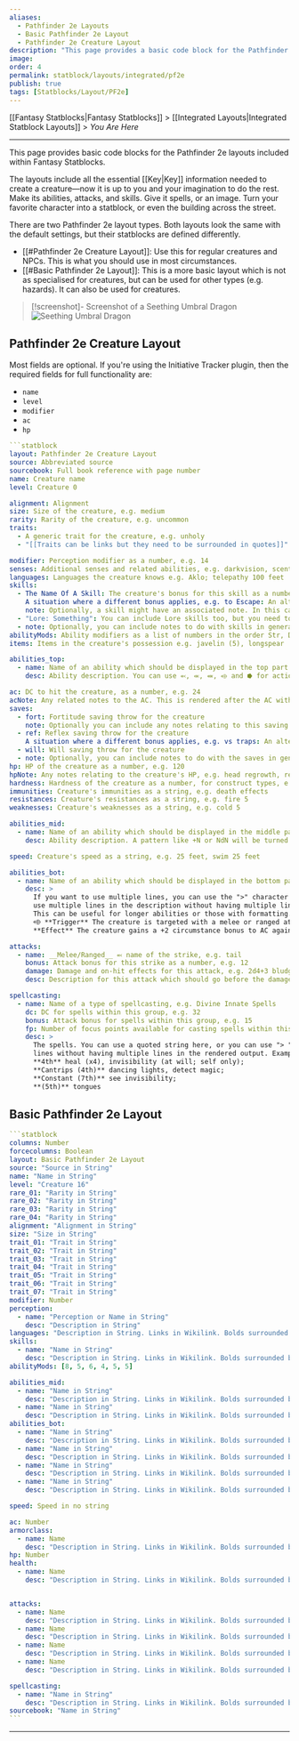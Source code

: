 ```yaml
---
aliases: 
  - Pathfinder 2e Layouts
  - Basic Pathfinder 2e Layout
  - Pathfinder 2e Creature Layout
description: "This page provides a basic code block for the Pathfinder 2e Layouts which are included within Fantasy Statblocks."
image: 
order: 4
permalink: statblock/layouts/integrated/pf2e
publish: true
tags: [Statblocks/Layout/PF2e]
---
```


[[Fantasy Statblocks|Fantasy Statblocks]] > [[Integrated Layouts|Integrated Statblock Layouts]] > *You Are Here*

---

This page provides basic code blocks for the Pathfinder 2e layouts included within Fantasy Statblocks.

The layouts include all the essential [[Key|Key]] information needed to create a creature—now it is up to you and your imagination to do the rest. Make its abilities, attacks, and skills. Give it spells, or an image. Turn your favorite character into a statblock, or even the building across the street.

There are two Pathfinder 2e layout types. Both layouts look the same with the default settings, but their statblocks are defined differently.

- [[#Pathfinder 2e Creature Layout]]: Use this for regular creatures and NPCs. This is what you should use in most circumstances.
- [[#Basic Pathfinder 2e Layout]]: This is a more basic layout which is not as specialised for creatures, but can be used for other types (e.g. hazards). It can also be used for creatures.

>[!screenshot]- Screenshot of a Seething Umbral Dragon
> ![Seething Umbral Dragon](https://github.com/valentine195/fantasy-statblocks/blob/gh-pages/images/statblock/pf2e.png?raw=true)

## Pathfinder 2e Creature Layout

Most fields are optional. If you're using the Initiative Tracker plugin, then the required fields for full functionality are:
- `name`
- `level`
- `modifier`
- `ac`
- `hp`

```yaml
```statblock
layout: Pathfinder 2e Creature Layout
source: Abbreviated source
sourcebook: Full book reference with page number
name: Creature name
level: Creature 0

alignment: Alignment
size: Size of the creature, e.g. medium
rarity: Rarity of the creature, e.g. uncommon
traits:
  - A generic trait for the creature, e.g. unholy
  - "[[Traits can be links but they need to be surrounded in quotes]]"

modifier: Perception modifier as a number, e.g. 14
senses: Additional senses and related abilities, e.g. darkvision, scent (imprecise) 30 feet
languages: Languages the creature knows e.g. Aklo; telepathy 100 feet
skills:
  - The Name Of A Skill: The creature's bonus for this skill as a number, e.g. 12
    A situation where a different bonus applies, e.g. to Escape: An alternate bonus for this case as a number, e.g. 14. Notice the indentation and lack of a "- " at the start of the line.
    note: Optionally, a skill might have an associated note. In this case, you can include it like this. Notice the indentation and lack of a "- " at the start of the line
  - "Lore: Something": You can include Lore skills too, but you need to surround the name in quotes
  - note: Optionally, you can include notes to do with skills in general here, with the "note" name
abilityMods: Ability modifiers as a list of numbers in the order Str, Dex, Con, Int, Wis, Cha, e.g. [5, 4, 3, -1, 1, 2]
items: Items in the creature's possession e.g. javelin (5), longspear

abilities_top:
  - name: Name of an ability which should be displayed in the top part of the statblock, e.g. Reactive Strike
    desc: Ability description. You can use ⬻, ⬺, ⬽, ⬲ and ⭓ for action icons, and you can use markdown formatting here.

ac: DC to hit the creature, as a number, e.g. 24
acNote: Any related notes to the AC. This is rendered after the AC with a space in between. e.g. (22 with shed scales)
saves:
  - fort: Fortitude saving throw for the creature
    note: Optionally you can include any notes relating to this saving throw here. Notice the indentation and lack of a "- " at the start of the line
  - ref: Reflex saving throw for the creature
    A situation where a different bonus applies, e.g. vs traps: An alternate bonus for this situation, e.g. 14. Notice the indentation and lack of a "- " at the start of the line
  - will: Will saving throw for the creature
  - note: Optionally, you can include notes to do with the saves in general here, with the "note" name, e.g. +1 status to all saves vs magic
hp: HP of the creature as a number, e.g. 120
hpNote: Any notes relating to the creature's HP, e.g. head regrowth, regeneration hydra
hardness: Hardness of the creature as a number, for construct types, e.g. 5
immunities: Creature's immunities as a string, e.g. death effects
resistances: Creature's resistances as a string, e.g. fire 5
weaknesses: Creature's weaknesses as a string, e.g. cold 5

abilities_mid:
  - name: Name of an ability which should be displayed in the middle part of the statblock.
    desc: Ability description. A pattern like +N or NdN will be turned into Dice Roller blocks if you have the plugin installed. e.g. The creature makes a +20 Acrobatics check or it takes 4d10+4 damage and falls prone.

speed: Creature's speed as a string, e.g. 25 feet, swim 25 feet

abilities_bot:
  - name: Name of an ability which should be displayed in the bottom part of the statblock.
    desc: >
      If you want to use multiple lines, you can use the ">" character like this, and then you can
      use multiple lines in the description without having multiple lines in the rendered output.
      This can be useful for longer abilities or those with formatting. Example:
      ⬲ **Trigger** The creature is targeted with a melee or ranged attack;
      **Effect** The creature gains a +2 circumstance bonus to AC against the triggering attack.

attacks:
  - name: __Melee/Ranged__ ⬻ name of the strike, e.g. tail
    bonus: Attack bonus for this strike as a number, e.g. 12
    damage: Damage and on-hit effects for this attack, e.g. 2d4+3 bludgeoning plus Knockdown
    desc: Description for this attack which should go before the damage, such as traits. e.g. (agile)

spellcasting:
  - name: Name of a type of spellcasting, e.g. Divine Innate Spells
    dc: DC for spells within this group, e.g. 32
    bonus: Attack bonus for spells within this group, e.g. 15
    fp: Number of focus points available for casting spells within this group, e.g. 2
    desc: >
      The spells. You can use a quoted string here, or you can use "> " and indent the rest to use multiple
      lines without having multiple lines in the rendered output. Example:
      **4th** heal (x4), invisibility (at will; self only);
      **Cantrips (4th)** dancing lights, detect magic; 
      **Constant (7th)** see invisibility;
      **(5th)** tongues
```

## Basic Pathfinder 2e Layout

````yaml
```statblock
columns: Number
forcecolumns: Boolean
layout: Basic Pathfinder 2e Layout
source: "Source in String"
name: "Name in String"
level: "Creature 16"
rare_01: "Rarity in String"
rare_02: "Rarity in String"
rare_03: "Rarity in String"
rare_04: "Rarity in String"
alignment: "Alignment in String"
size: "Size in String"
trait_01: "Trait in String"
trait_02: "Trait in String"
trait_03: "Trait in String"
trait_04: "Trait in String"
trait_05: "Trait in String"
trait_06: "Trait in String"
trait_07: "Trait in String"
modifier: Number
perception:
  - name: "Perception or Name in String"
    desc: "Description in String"
languages: "Description in String. Links in Wikilink. Bolds surrounded by Underscores."
skills:
  - name: "Name in String"
    desc: "Description in String. Links in Wikilink. Bolds surrounded by Underscores."
abilityMods: [8, 5, 6, 4, 5, 5]

abilities_mid:
  - name: "Name in String"
    desc: "Description in String. Links in Wikilink. Bolds surrounded by Underscores."
  - name: "Name in String"
    desc: "Description in String. Links in Wikilink. Bolds surrounded by Underscores."
abilities_bot:
  - name: "Name in String"
    desc: "Description in String. Links in Wikilink. Bolds surrounded by Underscores."
  - name: "Name in String"
    desc: "Description in String. Links in Wikilink. Bolds surrounded by Underscores."
  - name: "Name in String"
    desc: "Description in String. Links in Wikilink. Bolds surrounded by Underscores."
  - name: "Name in String"
    desc: "Description in String. Links in Wikilink. Bolds surrounded by Underscores."

speed: Speed in no string

ac: Number
armorclass:
  - name: Name
    desc: "Description in String. Links in Wikilink. Bolds surrounded by Underscores."
hp: Number
health:
  - name: Name
    desc: "Description in String. Links in Wikilink. Bolds surrounded by Underscores."


attacks:
  - name: Name
    desc: "Description in String. Links in Wikilink. Bolds surrounded by Underscores."
  - name: Name
    desc: "Description in String. Links in Wikilink. Bolds surrounded by Underscores."
  - name: Name
    desc: "Description in String. Links in Wikilink. Bolds surrounded by Underscores."
  - name: Name
    desc: "Description in String. Links in Wikilink. Bolds surrounded by Underscores."

spellcasting:
  - name: "Name in String"
    desc: "Description in String. Links in Wikilink. Bolds surrounded by Underscores."
sourcebook: "Name in String"
```
````


---
